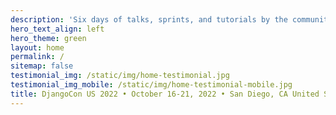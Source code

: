 ```yaml
---
description: 'Six days of talks, sprints, and tutorials by the community for the community.'
hero_text_align: left
hero_theme: green
layout: home
permalink: /
sitemap: false
testimonial_img: /static/img/home-testimonial.jpg
testimonial_img_mobile: /static/img/home-testimonial-mobile.jpg
title: DjangoCon US 2022 • October 16-21, 2022 • San Diego, CA United States
---
```

